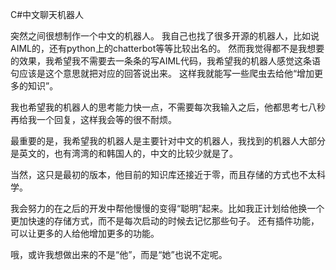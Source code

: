 C#中文聊天机器人

突然之间很想制作一个中文的机器人。
我自己也找了很多开源的机器人，比如说AIML的，还有python上的chatterbot等等比较出名的。
然而我觉得都不是我想要的效果，我希望我不需要去一条条的写AIML代码，我希望我的机器人感觉这条语句应该是这个意思就把对应的回答说出来。
这样我就能写一些爬虫去给他“增加更多的知识”。

我也希望我的机器人的思考能力快一点，不需要每次我输入之后，他都思考七八秒再给我一个回复，这样我会等的很不耐烦。

最重要的是，我希望我的机器人是主要针对中文的机器人，我找到的机器人大部分是英文的，也有湾湾的和韩国人的，中文的比较少就是了。

当然，这只是最初的版本，他目前的知识库还接近于零，而且存储的方式也不太科学。

我会努力的在之后的开发中帮他慢慢的变得“聪明”起来。比如我正计划给他换一个更加快速的存储方式，而不是每次启动的时候去记忆那些句子。
还有插件功能，可以让更多的人给他增加更多的功能。

哦，或许我想做出来的不是“他”，而是“她”也说不定呢。
